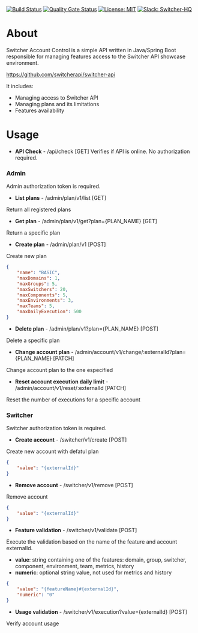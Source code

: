 [![Build Status](https://travis-ci.com/switcherapi/switcher-ac.svg?branch=master)](https://travis-ci.com/switcherapi/switcher-ac)
[![Quality Gate Status](https://sonarcloud.io/api/project_badges/measure?project=switcherapi_switcher-ac&metric=alert_status)](https://sonarcloud.io/dashboard?id=switcherapi_switcher-ac)
[![License: MIT](https://img.shields.io/badge/License-MIT-yellow.svg)](https://opensource.org/licenses/MIT)
[![Slack: Switcher-HQ](https://img.shields.io/badge/slack-@switcher/hq-blue.svg?logo=slack)](https://switcher-hq.slack.com/)

# About
Switcher Account Control is a simple API written in Java/Spring Boot responsible for managing features access to the Switcher API showcase environment.

https://github.com/switcherapi/switcher-api

It includes:
- Managing access to Switcher API
- Managing plans and its limitations
- Features availability

# Usage

- **API Check** - /api/check [GET]
Verifies if API is online.
No authorization required.

### Admin
Admin authorization token is required.

- **List plans** - /admin/plan/v1/list [GET]

Return all registered plans

- **Get plan** - /admin/plan/v1/get?plan={PLAN_NAME} [GET]

Return a specific plan

- **Create plan** - /admin/plan/v1 [POST]

Create new plan
```json
{
    "name": "BASIC",
    "maxDomains": 1,
    "maxGroups": 5,
    "maxSwitchers": 20,
    "maxComponents": 5,
    "maxEnvironments": 3,
    "maxTeams": 5,
    "maxDailyExecution": 500
}
```

- **Delete plan** - /admin/plan/v1?plan={PLAN_NAME} [POST]

Delete a specific plan

- **Change account plan** - /admin/account/v1/change/:externalId?plan={PLAN_NAME} [PATCH]

Change account plan to the one especified

- **Reset account execution daily limit** - /admin/account/v1/reset/:externalId [PATCH]

Reset the number of executions for a specific account

### Switcher
Switcher authorization token is required.

- **Create account** - /switcher/v1/create [POST]

Create new account with defatul plan
```json
{
    "value": "{externalId}"
}
```

- **Remove account** - /switcher/v1/remove [POST]

Remove account
```json
{
    "value": "{externalId}"
}
```

- **Feature validation** - /switcher/v1/validate [POST]

Execute the validation based on the name of the feature and account externalId.
  - **value**: string containing one of the features: domain, group, switcher, component, environment, team, metrics, history
  - **numeric**: optional string value, not used for metrics and history
```json
{
    "value": "{featureName}#{externalId}",
    "numeric": "0"
}
```

- **Usage validation** - /switcher/v1/execution?value={externalId} [POST]

Verify account usage